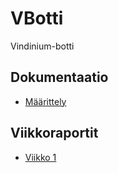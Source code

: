 # VBotti
Vindinium-botti

## Dokumentaatio
- [Määrittely](dokumentaatio/määrittely.md)

## Viikkoraportit
- [Viikko 1](dokumentaatio/viikkoraportti1.md)
